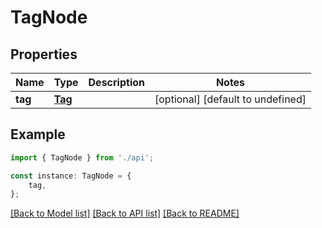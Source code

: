 # TagNode


## Properties

Name | Type | Description | Notes
------------ | ------------- | ------------- | -------------
**tag** | [**Tag**](Tag.md) |  | [optional] [default to undefined]

## Example

```typescript
import { TagNode } from './api';

const instance: TagNode = {
    tag,
};
```

[[Back to Model list]](../README.md#documentation-for-models) [[Back to API list]](../README.md#documentation-for-api-endpoints) [[Back to README]](../README.md)
